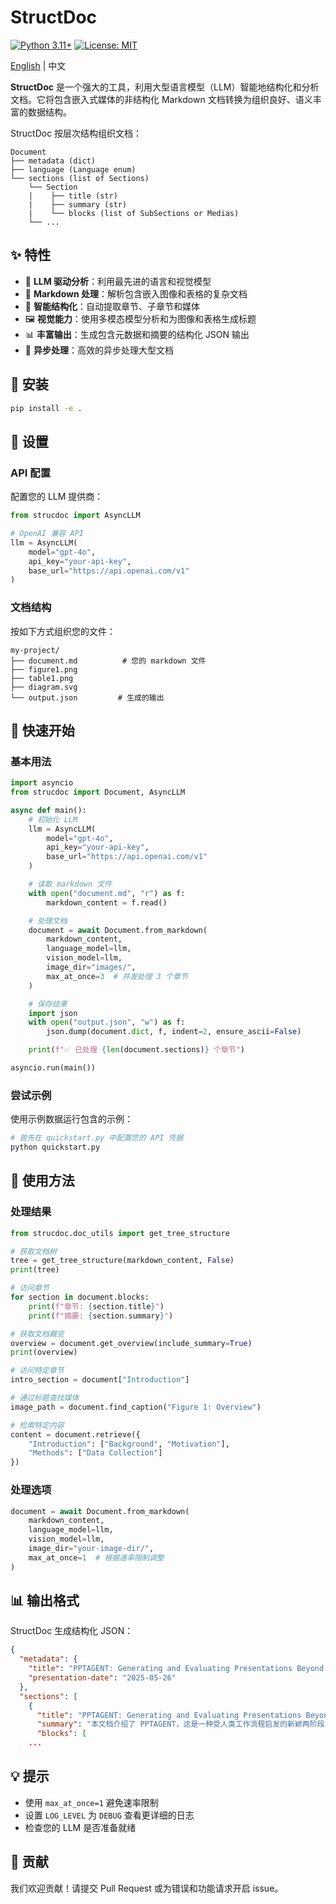 # StructDoc

[![Python 3.11+](https://img.shields.io/badge/python-3.11+-blue.svg)](https://www.python.org/downloads/)
[![License: MIT](https://img.shields.io/badge/License-MIT-yellow.svg)](https://opensource.org/licenses/MIT)

[English](README.md) | 中文

**StructDoc** 是一个强大的工具，利用大型语言模型（LLM）智能地结构化和分析文档。它将包含嵌入式媒体的非结构化 Markdown 文档转换为组织良好、语义丰富的数据结构。

StructDoc 按层次结构组织文档：

```
Document
├── metadata (dict)
├── language (Language enum)
└── sections (list of Sections)
    └── Section
    |    ├── title (str)
    |    ├── summary (str)
    |    └── blocks (list of SubSections or Medias)
    └── ...
```

## ✨ 特性

- 🤖 **LLM 驱动分析**：利用最先进的语言和视觉模型
- 📄 **Markdown 处理**：解析包含嵌入图像和表格的复杂文档
- 🎯 **智能结构化**：自动提取章节、子章节和媒体
- 🖼️ **视觉能力**：使用多模态模型分析和为图像和表格生成标题
- 📊 **丰富输出**：生成包含元数据和摘要的结构化 JSON 输出
- 🔄 **异步处理**：高效的异步处理大型文档

## 🚀 安装

```bash
pip install -e .
```

## 🔑 设置

### API 配置

配置您的 LLM 提供商：

```python
from strucdoc import AsyncLLM

# OpenAI 兼容 API
llm = AsyncLLM(
    model="gpt-4o",
    api_key="your-api-key",
    base_url="https://api.openai.com/v1"
)
```

### 文档结构

按如下方式组织您的文件：

```
my-project/
├── document.md          # 您的 markdown 文件
├── figure1.png
├── table1.png
├── diagram.svg
└── output.json         # 生成的输出
```

## 📖 快速开始

### 基本用法

```python
import asyncio
from strucdoc import Document, AsyncLLM

async def main():
    # 初始化 LLM
    llm = AsyncLLM(
        model="gpt-4o",
        api_key="your-api-key",
        base_url="https://api.openai.com/v1"
    )

    # 读取 markdown 文件
    with open("document.md", "r") as f:
        markdown_content = f.read()

    # 处理文档
    document = await Document.from_markdown(
        markdown_content,
        language_model=llm,
        vision_model=llm,
        image_dir="images/",
        max_at_once=3  # 并发处理 3 个章节
    )

    # 保存结果
    import json
    with open("output.json", "w") as f:
        json.dump(document.dict, f, indent=2, ensure_ascii=False)

    print(f"✅ 已处理 {len(document.sections)} 个章节")

asyncio.run(main())
```

### 尝试示例

使用示例数据运行包含的示例：

```bash
# 首先在 quickstart.py 中配置您的 API 凭据
python quickstart.py
```

## 🔧 使用方法

### 处理结果

```python
from strucdoc.doc_utils import get_tree_structure

# 获取文档树
tree = get_tree_structure(markdown_content, False)
print(tree)

# 访问章节
for section in document.blocks:
    print(f"章节: {section.title}")
    print(f"摘要: {section.summary}")

# 获取文档概览
overview = document.get_overview(include_summary=True)
print(overview)

# 访问特定章节
intro_section = document["Introduction"]

# 通过标题查找媒体
image_path = document.find_caption("Figure 1: Overview")

# 检索特定内容
content = document.retrieve({
    "Introduction": ["Background", "Motivation"],
    "Methods": ["Data Collection"]
})
```

### 处理选项

```python
document = await Document.from_markdown(
    markdown_content,
    language_model=llm,
    vision_model=llm,
    image_dir="your-image-dir/",
    max_at_once=1  # 根据速率限制调整
)
```

## 📊 输出格式

StructDoc 生成结构化 JSON：

```json
{
  "metadata": {
    "title": "PPTAGENT: Generating and Evaluating Presentations Beyond Text-to-Slides",
    "presentation-date": "2025-05-26"
  },
  "sections": [
    {
      "title": "PPTAGENT: Generating and Evaluating Presentations Beyond Text-to-Slides",
      "summary": "本文档介绍了 PPTAGENT，这是一种受人类工作流程启发的新颖两阶段、基于编辑的高质量演示文稿生成方法。它分析参考演示文稿以提取功能类型和内容模式，然后为新幻灯片迭代生成编辑操作。文档还介绍了 PPTEVAL，这是一个评估框架，从内容、设计和连贯性三个维度评估演示文稿。实验表明，PPTAGENT 显著优于现有方法，在所有三个维度上都取得了优异的分数，并展示了具有自我纠正机制的强大生成性能。",
      "blocks": [
    ...
```

## 💡 提示

- 使用 `max_at_once=1` 避免速率限制
- 设置 `LOG_LEVEL` 为 `DEBUG` 查看更详细的日志
- 检查您的 LLM 是否准备就绪

## 🤝 贡献

我们欢迎贡献！请提交 Pull Request 或为错误和功能请求开启 issue。
